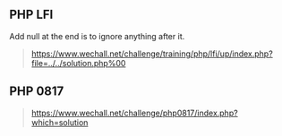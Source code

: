 ## PHP LFI

Add null at the end is to ignore anything after it.

> https://www.wechall.net/challenge/training/php/lfi/up/index.php?file=../../solution.php%00



## PHP 0817

> https://www.wechall.net/challenge/php0817/index.php?which=solution